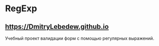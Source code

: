 # RegExp 
## https://DmitryLebedew.github.io  
Учебный проект валидации форм с помощью регулярных выражений. 
